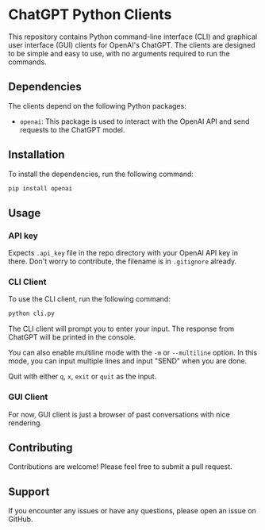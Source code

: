 # ChatGPT Python Clients

This repository contains Python command-line interface (CLI) and graphical user interface (GUI) clients
for OpenAI's ChatGPT. The clients are designed to be simple and easy to use, with no arguments required
to run the commands.

## Dependencies

The clients depend on the following Python packages:

- `openai`: This package is used to interact with the OpenAI API and send requests to the ChatGPT model.

## Installation

To install the dependencies, run the following command:

```bash
pip install openai
```

## Usage

### API key

Expects `.api_key` file in the repo directory with your OpenAI API key in there. Don't worry to contribute,
the filename is in `.gitignore` already.

### CLI Client

To use the CLI client, run the following command:

```bash
python cli.py
```

The CLI client will prompt you to enter your input. The response from ChatGPT will be printed in the console.

You can also enable multiline mode with the `-m` or `--multiline` option. In this mode, you can input multiple
lines and input "SEND" when you are done.

Quit with either `q`, `x`, `exit` or `quit` as the input.

### GUI Client

For now, GUI client is just a browser of past conversations with nice rendering.

## Contributing

Contributions are welcome! Please feel free to submit a pull request.

## Support

If you encounter any issues or have any questions, please open an issue on GitHub.
